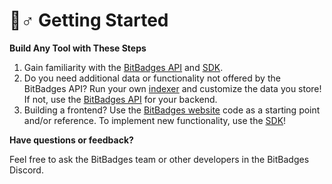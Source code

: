 # 🚴♂ Getting Started

**Build Any Tool with These Steps**

1. Gain familiarity with the [BitBadges API](broken-reference) and [SDK](broken-reference).
2. Do you need additional data or functionality not offered by the BitBadges API? Run your own [indexer](../indexer-api/indexer.md) and customize the data you store! If not, use the [BitBadges API](broken-reference) for your backend.
3. Building a frontend? Use the [BitBadges website](broken-reference) code as a starting point and/or reference. To implement new functionality, use the [SDK](broken-reference)!

**Have questions or feedback?**

Feel free to ask the BitBadges team or other developers in the BitBadges Discord.
